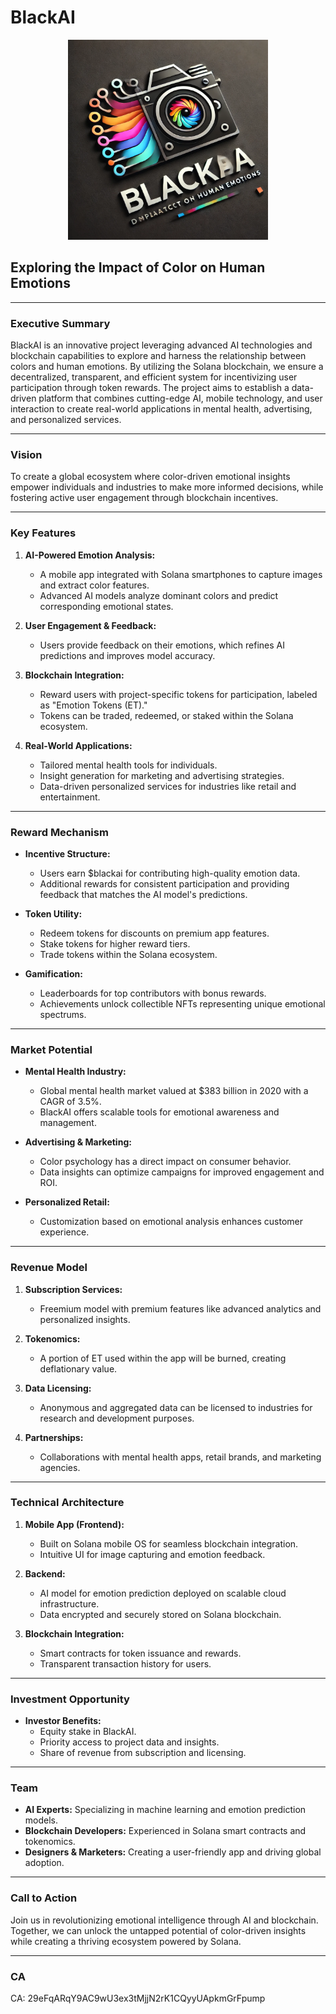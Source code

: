 # **BlackAI**

<div align="center">
  <a href="https://github.com/blackai-dev/blackai">
    <img src="blackai_logo.png" alt="Logo" width="320" height="320">
  </a>
</div>

## **Exploring the Impact of Color on Human Emotions**

---

### **Executive Summary**

BlackAI is an innovative project leveraging advanced AI technologies and blockchain capabilities to explore and harness the relationship between colors and human emotions. By utilizing the Solana blockchain, we ensure a decentralized, transparent, and efficient system for incentivizing user participation through token rewards. The project aims to establish a data-driven platform that combines cutting-edge AI, mobile technology, and user interaction to create real-world applications in mental health, advertising, and personalized services.

---

### **Vision**

To create a global ecosystem where color-driven emotional insights empower individuals and industries to make more informed decisions, while fostering active user engagement through blockchain incentives.

---

### **Key Features**

1. **AI-Powered Emotion Analysis:**
   - A mobile app integrated with Solana smartphones to capture images and extract color features.
   - Advanced AI models analyze dominant colors and predict corresponding emotional states.

2. **User Engagement & Feedback:**
   - Users provide feedback on their emotions, which refines AI predictions and improves model accuracy.

3. **Blockchain Integration:**
   - Reward users with project-specific tokens for participation, labeled as "Emotion Tokens (ET)."
   - Tokens can be traded, redeemed, or staked within the Solana ecosystem.

4. **Real-World Applications:**
   - Tailored mental health tools for individuals.
   - Insight generation for marketing and advertising strategies.
   - Data-driven personalized services for industries like retail and entertainment.

---

### **Reward Mechanism**

- **Incentive Structure:**
  - Users earn $blackai for contributing high-quality emotion data.
  - Additional rewards for consistent participation and providing feedback that matches the AI model's predictions.

- **Token Utility:**
  - Redeem tokens for discounts on premium app features.
  - Stake tokens for higher reward tiers.
  - Trade tokens within the Solana ecosystem.

- **Gamification:**
  - Leaderboards for top contributors with bonus rewards.
  - Achievements unlock collectible NFTs representing unique emotional spectrums.

---

### **Market Potential**

- **Mental Health Industry:**
  - Global mental health market valued at $383 billion in 2020 with a CAGR of 3.5%.
  - BlackAI offers scalable tools for emotional awareness and management.

- **Advertising & Marketing:**
  - Color psychology has a direct impact on consumer behavior.
  - Data insights can optimize campaigns for improved engagement and ROI.

- **Personalized Retail:**
  - Customization based on emotional analysis enhances customer experience.

---

### **Revenue Model**

1. **Subscription Services:**
   - Freemium model with premium features like advanced analytics and personalized insights.

2. **Tokenomics:**
   - A portion of ET used within the app will be burned, creating deflationary value.

3. **Data Licensing:**
   - Anonymous and aggregated data can be licensed to industries for research and development purposes.

4. **Partnerships:**
   - Collaborations with mental health apps, retail brands, and marketing agencies.

---

### **Technical Architecture**

1. **Mobile App (Frontend):**
   - Built on Solana mobile OS for seamless blockchain integration.
   - Intuitive UI for image capturing and emotion feedback.

2. **Backend:**
   - AI model for emotion prediction deployed on scalable cloud infrastructure.
   - Data encrypted and securely stored on Solana blockchain.

3. **Blockchain Integration:**
   - Smart contracts for token issuance and rewards.
   - Transparent transaction history for users.

---

### **Investment Opportunity**

- **Investor Benefits:**
  - Equity stake in BlackAI.
  - Priority access to project data and insights.
  - Share of revenue from subscription and licensing.

---

### **Team**

- **AI Experts:** Specializing in machine learning and emotion prediction models.
- **Blockchain Developers:** Experienced in Solana smart contracts and tokenomics.
- **Designers & Marketers:** Creating a user-friendly app and driving global adoption.

---

### **Call to Action**

Join us in revolutionizing emotional intelligence through AI and blockchain. Together, we can unlock the untapped potential of color-driven insights while creating a thriving ecosystem powered by Solana.

---
### **CA**

CA: 29eFqARqY9AC9wU3ex3tMjjN2rK1CQyyUApkmGrFpump

